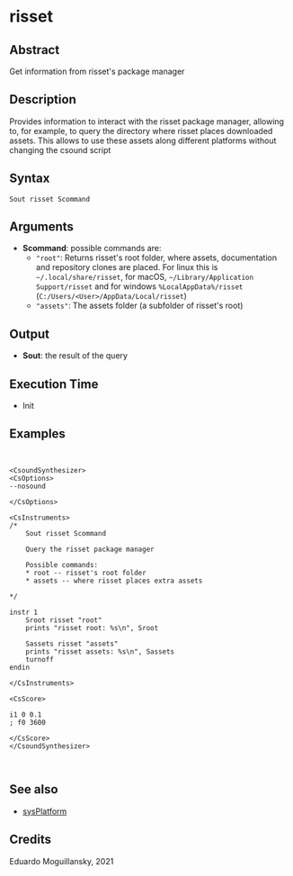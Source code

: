# risset

## Abstract

Get information from risset's package manager

## Description

Provides information to interact with the risset package manager, allowing to, for example,
to query the directory where risset places downloaded assets. This allows to use these assets
along different platforms without changing the csound script

## Syntax

    Sout risset Scommand

## Arguments

* **Scommand**: possible commands are:
	* `"root"`: Returns risset's root folder, where assets, documentation and repository clones are
		placed. For linux this is `~/.local/share/risset`, for macOS, `~/Library/Application Support/risset`
		and for windows `%LocalAppData%/risset` (`C:/Users/<User>/AppData/Local/risset`)
	* `"assets"`: The assets folder (a subfolder of risset's root)

## Output

* **Sout**: the result of the query

## Execution Time

* Init

## Examples

```csound


<CsoundSynthesizer>
<CsOptions>
--nosound

</CsOptions>

<CsInstruments>
/*
    Sout risset Scommand

    Query the risset package manager

    Possible commands:
    * root -- risset's root folder
    * assets -- where risset places extra assets

*/

instr 1
    Sroot risset "root"
	prints "risset root: %s\n", Sroot
    
    Sassets risset "assets"
    prints "risset assets: %s\n", Sassets
    turnoff
endin

</CsInstruments>

<CsScore>

i1 0 0.1
; f0 3600

</CsScore>
</CsoundSynthesizer>



```

## See also

* [sysPlatform](sysPlatform.md)

## Credits

Eduardo Moguillansky, 2021
